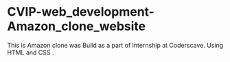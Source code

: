 # CVIP-web_development-Amazon_clone_website
This is Amazon clone was Build as a part of Internship at Coderscave. Using HTML and CSS .
